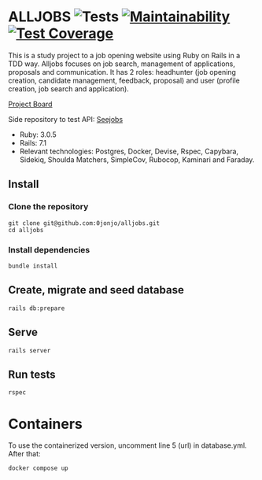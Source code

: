 # ALLJOBS ![Tests](https://github.com/0jonjo/alljobs/actions/workflows/ruby.yml/badge.svg) [![Maintainability](https://api.codeclimate.com/v1/badges/ab338714ffa9065409de/maintainability)](https://codeclimate.com/github/0jonjo/alljobs/maintainability) [![Test Coverage](https://api.codeclimate.com/v1/badges/ab338714ffa9065409de/test_coverage)](https://codeclimate.com/github/0jonjo/alljobs/test_coverage)


This is a study project to a job opening website using Ruby on Rails in a TDD way. Alljobs focuses on job search, management of applications, proposals and communication. It has 2 roles: headhunter (job opening creation, candidate management, feedback, proposal) and user (profile creation, job search and application).

[Project Board](https://github.com/users/0jonjo/projects/3)

Side repository to test API: [Seejobs](https://github.com/0jonjo/seejobs/)

- Ruby: 3.0.5
- Rails: 7.1
- Relevant technologies: Postgres, Docker, Devise, Rspec, Capybara, Sidekiq, Shoulda Matchers, SimpleCov, Rubocop, Kaminari and Faraday.

## Install

### Clone the repository

```shell
git clone git@github.com:0jonjo/alljobs.git
cd alljobs
```

### Install dependencies

```shell
bundle install
```

## Create, migrate and seed database

```shell
rails db:prepare
```

## Serve

```shell
rails server
```

## Run tests

```shell
rspec
```

# Containers

To use the containerized version, uncomment line 5 (url) in database.yml. After that:

```shell
docker compose up
```


